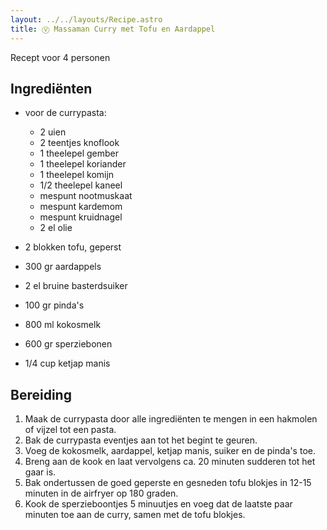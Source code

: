 ```yaml
---
layout: ../../layouts/Recipe.astro
title: Ⓥ Massaman Curry met Tofu en Aardappel
---
```

R﻿ecept voor 4 personen

## Ingrediënten

* v﻿oor de currypasta:

  * 2 uien
  * 2﻿ teentjes knoflook
  * 1﻿ theelepel gember
  * 1 theelepel koriander
  * 1﻿ theelepel komijn
  * 1﻿/2 theelepel kaneel
  * m﻿espunt nootmuskaat
  * m﻿espunt kardemom
  * m﻿espunt kruidnagel
  * 2﻿ el olie
* 2﻿ blokken tofu, geperst
* 3﻿00 gr aardappels
* 2﻿ el bruine basterdsuiker
* 10﻿0 gr pinda's
* 8﻿00 ml kokosmelk
* 600 gr sperziebonen
* 1﻿/4 cup ketjap manis

## Bereiding

1. Maak de currypasta door alle ingrediënten te mengen in een hakmolen of vijzel tot een pasta.
2. Bak de currypasta eventjes aan tot het begint te geuren.
3. Voeg de kokosmelk, aardappel, ketjap manis, suiker en de pinda's toe.
4. Breng aan de kook en laat vervolgens ca. 20 minuten sudderen tot het gaar is. 
5. B﻿ak ondertussen de goed geperste en gesneden tofu blokjes in 12-15 minuten in de airfryer op 180 graden.
6. Kook de sperzieboontjes 5 minuutjes en voeg dat de laatste paar minuten toe aan de curry, samen met de tofu blokjes.